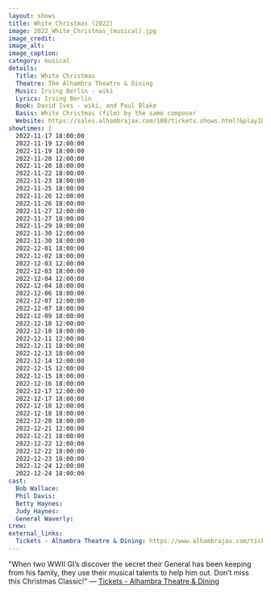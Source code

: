 ```yaml
---
layout: shows
title: White Christmas (2022)
image: 2022_White_Christmas_(musical).jpg
image_credit: 
image_alt:
image_caption:
category: musical
details:
  Title: White Christmas
  Theatre: The Alhambra Theatre & Dining
  Music: Irving Berlin - wiki
  Lyrics: Irving Berlin
  Book: David Ives - wiki, and Paul Blake
  Basis: White Christmas (film) by the same composer
  Website: https://sales.alhambrajax.com/100/tickets.shows.html?&playID=396&code=JaxPlays
showtimes: |
  2022-11-17 18:00:00
  2022-11-19 12:00:00
  2022-11-19 18:00:00
  2022-11-20 12:00:00
  2022-11-20 18:00:00
  2022-11-22 18:00:00
  2022-11-23 18:00:00
  2022-11-25 18:00:00
  2022-11-26 12:00:00
  2022-11-26 18:00:00
  2022-11-27 12:00:00
  2022-11-27 18:00:00
  2022-11-29 18:00:00
  2022-11-30 12:00:00
  2022-11-30 18:00:00
  2022-12-01 18:00:00
  2022-12-02 18:00:00
  2022-12-03 12:00:00
  2022-12-03 18:00:00
  2022-12-04 12:00:00
  2022-12-04 18:00:00
  2022-12-06 18:00:00
  2022-12-07 12:00:00
  2022-12-07 18:00:00
  2022-12-09 18:00:00
  2022-12-10 12:00:00
  2022-12-10 18:00:00
  2022-12-11 12:00:00
  2022-12-11 18:00:00
  2022-12-13 18:00:00
  2022-12-14 12:00:00
  2022-12-15 12:00:00
  2022-12-15 18:00:00
  2022-12-16 18:00:00
  2022-12-17 12:00:00
  2022-12-17 18:00:00
  2022-12-18 12:00:00
  2022-12-18 18:00:00
  2022-12-20 18:00:00
  2022-12-21 12:00:00
  2022-12-21 18:00:00
  2022-12-22 12:00:00
  2022-12-22 18:00:00
  2022-12-23 18:00:00
  2022-12-24 12:00:00
  2022-12-24 18:00:00
cast:
  Bob Wallace: 
  Phil Davis: 
  Betty Haynes: 
  Judy Haynes: 
  General Waverly: 
crew: 
external_links:
  Tickets - Alhambra Theatre & Dining: https://www.alhambrajax.com/tickets/
---
```

"When two WWII GI’s discover the secret their General has been keeping from his family, they use their musical talents to help him out. Don’t miss this Christmas Classic!" — [Tickets - Alhambra Theatre & Dining](https://www.alhambrajax.com/tickets/)
